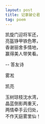 ```yaml
---
layout: post
title: 记拿破仑君
tag: poem
---
```


凯旋门迎将军还，<br />
亮盔铮甲铁色寒，<br />
香谢丽舍多情地，<br />
赢得美人带笑看。

-- 答友诗

雾凇

凯亮

玉树琼枝沈水湾，<br />
晶蓝倒影两重天，<br />
两情牵手云归处，<br />
不作天庭雾里仙！
